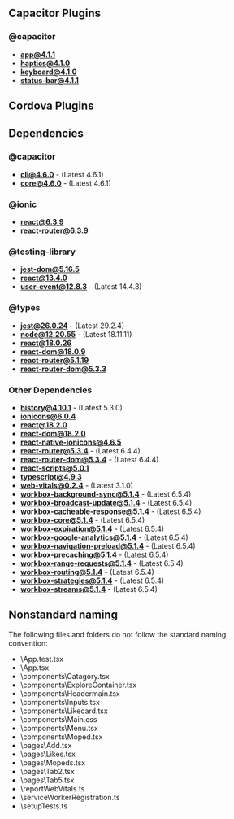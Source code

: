 ## Capacitor Plugins

### @capacitor
- **app@4.1.1**
- **haptics@4.1.0**
- **keyboard@4.1.0**
- **status-bar@4.1.1**
## Cordova Plugins

## Dependencies

### @capacitor
- **cli@4.6.0** - (Latest 4.6.1)
- **core@4.6.0** - (Latest 4.6.1)
### @ionic
- **react@6.3.9**
- **react-router@6.3.9**
### @testing-library
- **jest-dom@5.16.5**
- **react@13.4.0**
- **user-event@12.8.3** - (Latest 14.4.3)
### @types
- **jest@26.0.24** - (Latest 29.2.4)
- **node@12.20.55** - (Latest 18.11.11)
- **react@18.0.26**
- **react-dom@18.0.9**
- **react-router@5.1.19**
- **react-router-dom@5.3.3**
### Other Dependencies
- **history@4.10.1** - (Latest 5.3.0)
- **ionicons@6.0.4**
- **react@18.2.0**
- **react-dom@18.2.0**
- **react-native-ionicons@4.6.5**
- **react-router@5.3.4** - (Latest 6.4.4)
- **react-router-dom@5.3.4** - (Latest 6.4.4)
- **react-scripts@5.0.1**
- **typescript@4.9.3**
- **web-vitals@0.2.4** - (Latest 3.1.0)
- **workbox-background-sync@5.1.4** - (Latest 6.5.4)
- **workbox-broadcast-update@5.1.4** - (Latest 6.5.4)
- **workbox-cacheable-response@5.1.4** - (Latest 6.5.4)
- **workbox-core@5.1.4** - (Latest 6.5.4)
- **workbox-expiration@5.1.4** - (Latest 6.5.4)
- **workbox-google-analytics@5.1.4** - (Latest 6.5.4)
- **workbox-navigation-preload@5.1.4** - (Latest 6.5.4)
- **workbox-precaching@5.1.4** - (Latest 6.5.4)
- **workbox-range-requests@5.1.4** - (Latest 6.5.4)
- **workbox-routing@5.1.4** - (Latest 6.5.4)
- **workbox-strategies@5.1.4** - (Latest 6.5.4)
- **workbox-streams@5.1.4** - (Latest 6.5.4)


## Nonstandard naming
The following files and folders do not follow the standard naming convention:

- \App.test.tsx
- \App.tsx
- \components\Catagory.tsx
- \components\ExploreContainer.tsx
- \components\Headermain.tsx
- \components\Inputs.tsx
- \components\Likecard.tsx
- \components\Main.css
- \components\Menu.tsx
- \components\Moped.tsx
- \pages\Add.tsx
- \pages\Likes.tsx
- \pages\Mopeds.tsx
- \pages\Tab2.tsx
- \pages\Tab5.tsx
- \reportWebVitals.ts
- \serviceWorkerRegistration.ts
- \setupTests.ts
